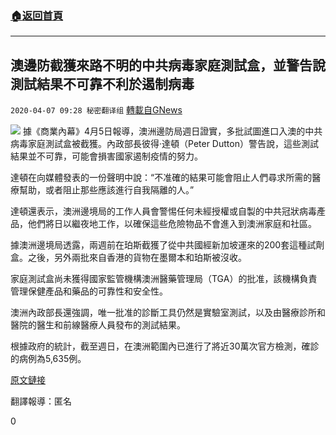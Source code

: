 ###  [:house:返回首頁](https://github.com/ourhimalayas/txt)
---

## 澳邊防截獲來路不明的中共病毒家庭測試盒，並警告說測試結果不可靠不利於遏制病毒
`2020-04-07 09:28 秘密翻译组` [轉載自GNews](https://gnews.org/zh-hant/164929/)

![](https://s3-ap-northeast-1.amazonaws.com/news.guo.offload.media/wp-content/uploads/2020/04/07092602/australian-border-force-tape.jpg)
據《商業內幕》4月5日報導，澳洲邊防局週日證實，多批試圖進口入澳的中共病毒家庭測試盒被截獲。內政部長彼得·達頓（Peter Dutton）警告說，這些測試結果並不可靠，可能會損害國家遏制疫情的努力。

達頓在向媒體發表的一份聲明中說：“不准確的結果可能會阻止人們尋求所需的醫療幫助，或者阻止那些應該進行自我隔離的人。”

達頓還表示，澳洲邊境局的工作人員會警惕任何未經授權或自製的中共冠狀病毒產品，他們將日以繼夜地工作，以確保這些危險物品不會進入到澳洲家庭和社區。

據澳洲邊境局透露，兩週前在珀斯截獲了從中共國經新加坡運來的200套這種試劑盒。之後，另外兩批來自香港的貨物在墨爾本和珀斯被沒收。

家庭測試盒尚未獲得國家監管機構澳洲醫藥管理局（TGA）的批准，該機構負責管理保健產品和藥品的可靠性和安全性。

澳洲內政部長還強調，唯一批准的診斷工具仍然是實驗室測試，以及由醫療診所和醫院的醫生和前線醫療人員發布的測試結果。

根據政府的統計，截至週日，在澳洲範圍內已進行了將近30萬次官方檢測，確診的病例為5,635例。

[原文鏈接](https://www.businessinsider.com.au/australia-coronavirus-home-test-kit-not-approved-imported-2020-4)

翻譯報導：匿名

0
